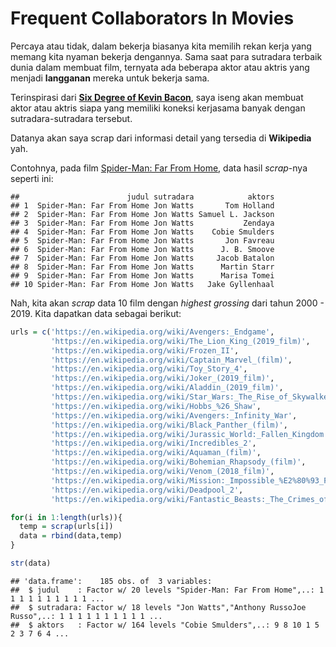 Frequent Collaborators In Movies
================

Percaya atau tidak, dalam bekerja biasanya kita memilih rekan kerja yang
memang kita nyaman bekerja dengannya. Sama saat para sutradara terbaik
dunia dalam membuat film, ternyata ada beberapa aktor atau aktris yang
menjadi **langganan** mereka untuk bekerja sama.

Terinspirasi dari [**Six Degree of Kevin
Bacon**](https://en.m.wikipedia.org/wiki/Six_Degrees_of_Kevin_Bacon),
saya iseng akan membuat aktor atau aktris siapa yang memiliki koneksi
kerjasama banyak dengan sutradara-sutradara tersebut.

Datanya akan saya scrap dari informasi detail yang tersedia di
**Wikipedia** yah.

Contohnya, pada film [Spider-Man: Far From
Home](https://en.wikipedia.org/wiki/Spider-Man:_Far_From_Home), data
hasil *scrap*-nya seperti ini:

    ##                        judul sutradara            aktors
    ## 1  Spider-Man: Far From Home Jon Watts       Tom Holland
    ## 2  Spider-Man: Far From Home Jon Watts Samuel L. Jackson
    ## 3  Spider-Man: Far From Home Jon Watts           Zendaya
    ## 4  Spider-Man: Far From Home Jon Watts    Cobie Smulders
    ## 5  Spider-Man: Far From Home Jon Watts       Jon Favreau
    ## 6  Spider-Man: Far From Home Jon Watts      J. B. Smoove
    ## 7  Spider-Man: Far From Home Jon Watts     Jacob Batalon
    ## 8  Spider-Man: Far From Home Jon Watts      Martin Starr
    ## 9  Spider-Man: Far From Home Jon Watts      Marisa Tomei
    ## 10 Spider-Man: Far From Home Jon Watts   Jake Gyllenhaal

Nah, kita akan *scrap* data 10 film dengan *highest grossing* dari tahun
2000 - 2019. Kita dapatkan data sebagai berikut:

``` r
urls = c('https://en.wikipedia.org/wiki/Avengers:_Endgame',
         'https://en.wikipedia.org/wiki/The_Lion_King_(2019_film)',
         'https://en.wikipedia.org/wiki/Frozen_II',
         'https://en.wikipedia.org/wiki/Captain_Marvel_(film)',
         'https://en.wikipedia.org/wiki/Toy_Story_4',
         'https://en.wikipedia.org/wiki/Joker_(2019_film)',
         'https://en.wikipedia.org/wiki/Aladdin_(2019_film)',
         'https://en.wikipedia.org/wiki/Star_Wars:_The_Rise_of_Skywalker',
         'https://en.wikipedia.org/wiki/Hobbs_%26_Shaw',
         'https://en.wikipedia.org/wiki/Avengers:_Infinity_War',
         'https://en.wikipedia.org/wiki/Black_Panther_(film)',
         'https://en.wikipedia.org/wiki/Jurassic_World:_Fallen_Kingdom',
         'https://en.wikipedia.org/wiki/Incredibles_2',
         'https://en.wikipedia.org/wiki/Aquaman_(film)',
         'https://en.wikipedia.org/wiki/Bohemian_Rhapsody_(film)',
         'https://en.wikipedia.org/wiki/Venom_(2018_film)',
         'https://en.wikipedia.org/wiki/Mission:_Impossible_%E2%80%93_Fallout',
         'https://en.wikipedia.org/wiki/Deadpool_2',
         'https://en.wikipedia.org/wiki/Fantastic_Beasts:_The_Crimes_of_Grindelwald')

for(i in 1:length(urls)){
  temp = scrap(urls[i])
  data = rbind(data,temp)
}

str(data)
```

    ## 'data.frame':    185 obs. of  3 variables:
    ##  $ judul    : Factor w/ 20 levels "Spider-Man: Far From Home",..: 1 1 1 1 1 1 1 1 1 1 ...
    ##  $ sutradara: Factor w/ 18 levels "Jon Watts","Anthony RussoJoe Russo",..: 1 1 1 1 1 1 1 1 1 1 ...
    ##  $ aktors   : Factor w/ 164 levels "Cobie Smulders",..: 9 8 10 1 5 2 3 7 6 4 ...
